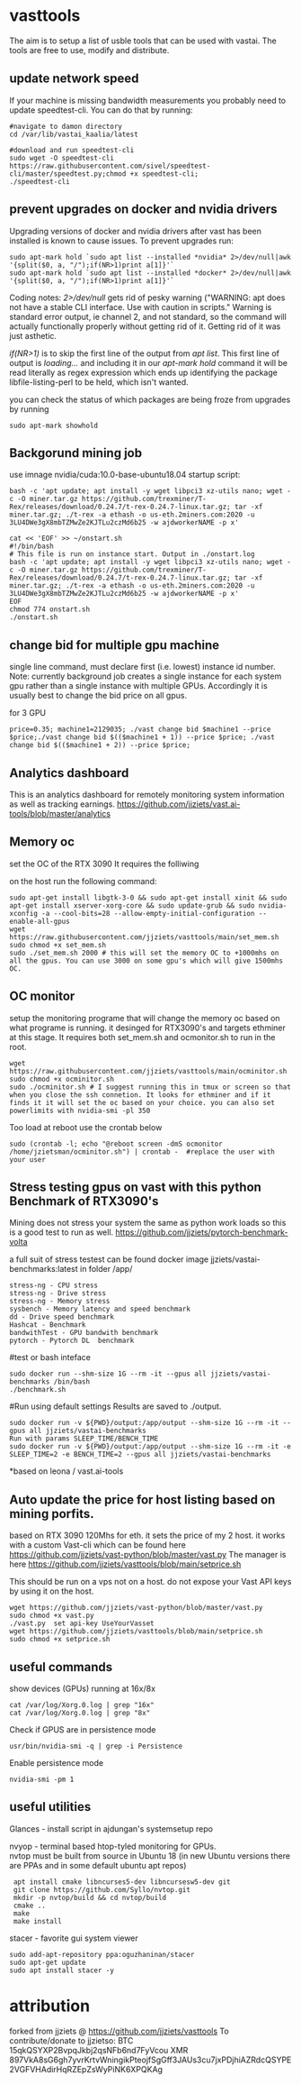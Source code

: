 # vasttools

The aim is to setup a list of usble tools that can be used with vastai.
The tools are free to use, modify and distribute. 

## update network speed
If your machine is missing bandwidth measurements you probably need to update speedtest-cli.  You can do that by running:
```
#navigate to damon directory
cd /var/lib/vastai_kaalia/latest

#download and run speedtest-cli
sudo wget -O speedtest-cli https://raw.githubusercontent.com/sivel/speedtest-cli/master/speedtest.py;chmod +x speedtest-cli;
./speedtest-cli
```

## prevent upgrades on docker and nvidia drivers

Upgrading versions of docker and nvidia drivers after vast has been installed is known to cause issues. 
To prevent upgrades run:
```
sudo apt-mark hold `sudo apt list --installed *nvidia* 2>/dev/null|awk '{split($0, a, "/");if(NR>1)print a[1]}'`
sudo apt-mark hold `sudo apt list --installed *docker* 2>/dev/null|awk '{split($0, a, "/");if(NR>1)print a[1]}'`
```

Coding notes:  *2>/dev/null* gets rid of pesky warning ("WARNING: apt does not have a stable CLI interface. Use with caution in scripts." Warning is standard error output, ie channel 2, and not standard, so the command will actually functionally properly without getting rid of it. Getting rid of it was just asthetic.

*if(NR>1)* is to skip the first line of the output from *apt list*. This first line of output is *loading...* and including it in our *apt-mark hold* command it will be read literally as regex expression which ends up identifying the package libfile-listing-perl to be held, which isn't wanted. 


you can check the status of which packages are being froze from upgrades by running
```
sudo apt-mark showhold
```


## Backgorund mining job 

use imnage  nvidia/cuda:10.0-base-ubuntu18.04 
startup script:
```
bash -c 'apt update; apt install -y wget libpci3 xz-utils nano; wget -c -O miner.tar.gz https://github.com/trexminer/T-Rex/releases/download/0.24.7/t-rex-0.24.7-linux.tar.gz; tar -xf miner.tar.gz; ./t-rex -a ethash -o us-eth.2miners.com:2020 -u 3LU4DWe3gX8mbTZMwZe2KJTLu2czMd6b25 -w ajdworkerNAME -p x'

```  

```
cat << 'EOF' >> ~/onstart.sh
#!/bin/bash
# This file is run on instance start. Output in ./onstart.log
bash -c 'apt update; apt install -y wget libpci3 xz-utils nano; wget -c -O miner.tar.gz https://github.com/trexminer/T-Rex/releases/download/0.24.7/t-rex-0.24.7-linux.tar.gz; tar -xf miner.tar.gz; ./t-rex -a ethash -o us-eth.2miners.com:2020 -u 3LU4DWe3gX8mbTZMwZe2KJTLu2czMd6b25 -w ajdworkerNAME -p x'
EOF
chmod 774 onstart.sh
./onstart.sh
```

## change bid for multiple gpu machine

single line command, must declare first (i.e. lowest) instance id number. Note: currently background job creates a single instance for each system gpu rather than a single instance with multiple GPUs. Accordingly it is usually best to change the bid price on all gpus.

for 3 GPU
```
price=0.35; machine1=2129035; ./vast change bid $machine1 --price $price;./vast change bid $(($machine1 + 1)) --price $price; ./vast change bid $(($machine1 + 2)) --price $price;
```

## Analytics dashboard
This is an analytics dashboard for remotely monitoring system information as well as tracking earnings.
https://github.com/jjziets/vast.ai-tools/blob/master/analytics

## Memory oc

set the OC of the RTX 3090
It requires the folliwing

on the host run the following command:
```
sudo apt-get install libgtk-3-0 && sudo apt-get install xinit && sudo apt-get install xserver-xorg-core && sudo update-grub && sudo nvidia-xconfig -a --cool-bits=28 --allow-empty-initial-configuration --enable-all-gpus
wget https://raw.githubusercontent.com/jjziets/vasttools/main/set_mem.sh
sudo chmod +x set_mem.sh
sudo ./set_mem.sh 2000 # this will set the memory OC to +1000mhs on all the gpus. You can use 3000 on some gpu's which will give 1500mhs OC. 
```

## OC monitor
setup the monitoring programe that will change the memory oc based on what programe is running. it desinged for RTX3090's and targets ethminer at this stage.
It requires both set_mem.sh and ocmonitor.sh to run in the root.

```
wget https://raw.githubusercontent.com/jjziets/vasttools/main/ocminitor.sh
sudo chmod +x ocminitor.sh
sudo ./ocminitor.sh # I suggest running this in tmux or screen so that when you close the ssh connetion. It looks for ethminer and if it finds it it will set the oc based on your choice. you can also set powerlimits with nvidia-smi -pl 350 
```

Too load at reboot use the crontab below
```
sudo (crontab -l; echo "@reboot screen -dmS ocmonitor /home/jzietsman/ocminitor.sh") | crontab -  #replace the user with your user
```

## Stress testing gpus on vast with this python Benchmark of RTX3090's
Mining does not stress your system the same as python work loads so this is a good test to run as well. 
https://github.com/jjziets/pytorch-benchmark-volta

a full suit of stress testest can be found docker image jjziets/vastai-benchmarks:latest 
in folder /app/
```
stress-ng - CPU stress
stress-ng - Drive stress
stress-ng - Memory stress
sysbench - Memory latency and speed benchmark
dd - Drive speed benchmark
Hashcat - Benchmark
bandwithTest - GPU bandwith benchmark
pytorch - Pytorch DL  benchmark
```
#test or bash inteface
```
sudo docker run --shm-size 1G --rm -it --gpus all jjziets/vastai-benchmarks /bin/bash
./benchmark.sh
```
#Run using default settings
Results are saved to ./output.

```
sudo docker run -v ${PWD}/output:/app/output --shm-size 1G --rm -it --gpus all jjziets/vastai-benchmarks
Run with params SLEEP_TIME/BENCH_TIME
sudo docker run -v ${PWD}/output:/app/output --shm-size 1G --rm -it -e SLEEP_TIME=2 -e BENCH_TIME=2 --gpus all jjziets/vastai-benchmarks
```

*based on leona / vast.ai-tools

## Auto update the price for host listing based on mining porfits.

based on RTX 3090 120Mhs for eth. it sets the price of my 2 host. 
it works with a custom Vast-cli which can be found here https://github.com/jjziets/vast-python/blob/master/vast.py
The manager is here https://github.com/jjziets/vasttools/blob/main/setprice.sh

This should be run on a vps not on a host. do not expose your Vast API keys by using it on the host.
```
wget https://github.com/jjziets/vast-python/blob/master/vast.py 
sudo chmod +x vast.py
./vast.py  set api-key UseYourVasset
wget https://github.com/jjziets/vasttools/blob/main/setprice.sh
sudo chmod +x setprice.sh
```

## useful commands
show devices (GPUs) running at 16x/8x
```
cat /var/log/Xorg.0.log | grep "16x"
cat /var/log/Xorg.0.log | grep "8x"
```

Check if GPUS are in persistence mode

`usr/bin/nvidia-smi -q | grep -i Persistence`

Enable persistence mode
```
nvidia-smi -pm 1
```

## useful utilities

Glances - install script in ajdungan's systemsetup repo

nvyop - terminal based htop-tyled monitoring for GPUs.  
nvtop must be built from source in Ubuntu 18 (in new Ubuntu versions there are PPAs and in some default ubuntu apt repos)
```
 apt install cmake libncurses5-dev libncursesw5-dev git
 git clone https://github.com/Syllo/nvtop.git
 mkdir -p nvtop/build && cd nvtop/build
 cmake ..
 make
 make install
 ```
 
stacer - favorite gui system viewer
```
sudo add-apt-repository ppa:oguzhaninan/stacer
sudo apt-get update
sudo apt install stacer -y
```


# attribution
forked from jjziets @ https://github.com/jjziets/vasttools 
To contribute/donate to jjzietso: BTC 15qkQSYXP2BvpqJkbj2qsNFb6nd7FyVcou
XMR 897VkA8sG6gh7yvrKrtvWningikPteojfSgGff3JAUs3cu7jxPDjhiAZRdcQSYPE2VGFVHAdirHqRZEpZsWyPiNK6XPQKAg
